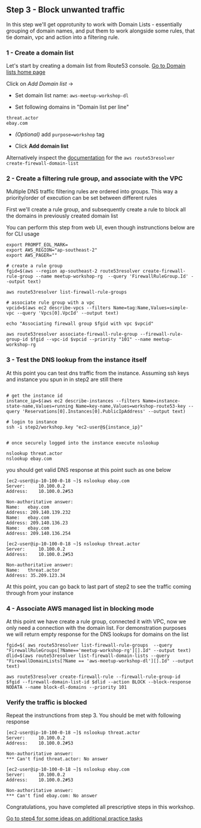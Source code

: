 ## Step 3 - Block unwanted traffic

In this step we'll get opprotunity to work with Domain Lists - essentially grouping 
of domain names, and put them to work alongside some rules, that tie domain, 
vpc and action into a filtering rule.

### 1 - Create a domain list

Let's start by creating a domain list from Route53 console.
[Go to Domain lists home page](https://ap-southeast-2.console.aws.amazon.com/route53resolverdnsfirewall/home?region=ap-southeast-2#/domainlist/)

Click on *Add Domain list* -> 

- Set domain list name: `aws-meetup-workshop-dl` 

- Set following domains in "Domain list per line"

```
threat.actor
ebay.com
```

- *(Optional)* add `purpose=workshop` tag

- Click **Add domain list**

Alternatively inspect the [documentation](https://awscli.amazonaws.com/v2/documentation/api/latest/reference/route53resolver/create-firewall-domain-list.html) for the 
`aws route53resolver create-firewall-domain-list` 

### 2 - Create a filtering rule group, and associate with the VPC

Multiple DNS traffic filtering rules are ordered into groups. 
This way a priority/order of execution can be set between different rules

First we'll create a rule group, and subsequently create a rule
to block all the domains in previously created domain list

You can perform this step from web UI, even though instrunctions below 
are for CLI usage

```
export PROMPT_EOL_MARK=
export AWS_REGION="ap-southeast-2"
export AWS_PAGER=""

# create a rule group
fgid=$(aws --region ap-southeast-2 route53resolver create-firewall-rule-group --name meetup-workshop-rg  --query 'FirewallRuleGroup.Id' --output text)

aws route53resolver list-firewall-rule-groups 

# associate rule group with a vpc
vpcid=$(aws ec2 describe-vpcs --filters Name=tag:Name,Values=simple-vpc --query 'Vpcs[0].VpcId' --output text)

echo "Associating firewall group $fgid with vpc $vpcid"

aws route53resolver associate-firewall-rule-group --firewall-rule-group-id $fgid --vpc-id $vpcid --priority "101" --name meetup-workshop-rg
```

### 3 - Test the DNS lookup from the instance itself

At this point you can test dns traffic from the instance. 
Assuming ssh keys and instance you spun in in step2 are still there


```

# get the instance id
instance_ip=$(aws ec2 describe-instances --filters Name=instance-state-name,Values=running Name=key-name,Values=workshop-route53-key --query 'Reservations[0].Instances[0].PublicIpAddress' --output text)

# login to instance
ssh -i step2/workshop.key "ec2-user@${instance_ip}" 


# once securely logged into the instance execute nslookup

nslookup threat.actor
nslookup ebay.com
```

you should get valid DNS response at this point such as one below
```
[ec2-user@ip-10-100-0-18 ~]$ nslookup ebay.com
Server:		10.100.0.2
Address:	10.100.0.2#53

Non-authoritative answer:
Name:	ebay.com
Address: 209.140.139.232
Name:	ebay.com
Address: 209.140.136.23
Name:	ebay.com
Address: 209.140.136.254

[ec2-user@ip-10-100-0-18 ~]$ nslookup threat.actor
Server:		10.100.0.2
Address:	10.100.0.2#53

Non-authoritative answer:
Name:	threat.actor
Address: 35.209.123.34

```

At this point, you can go back to last part of step2 to see the
traffic coming through from your instance

### 4 - Associate AWS managed list in blocking mode

At this point we have create a rule group, connected it with VPC, now we only need 
a connection with the domain list. For demonstration purposes we will return empty 
response for the DNS lookups for domains on the list

```
fgid=$( aws route53resolver list-firewall-rule-groups  --query "FirewallRuleGroups[?Name=='meetup-workshop-rg'][].Id" --output text)
dlid=$(aws route53resolver list-firewall-domain-lists --query "FirewallDomainLists[?Name == 'aws-meetup-workshop-dl'][].Id" --output text)

aws route53resolver create-firewall-rule --firewall-rule-group-id $fgid --firewall-domain-list-id $dlid --action BLOCK --block-response NODATA --name block-dl-domains --priority 101

```

### Verify the traffic is blocked

Repeat the instrunctions from step 3. You should be met with following 
response 

```
[ec2-user@ip-10-100-0-18 ~]$ nslookup threat.actor
Server:		10.100.0.2
Address:	10.100.0.2#53

Non-authoritative answer:
*** Can't find threat.actor: No answer

[ec2-user@ip-10-100-0-18 ~]$ nslookup ebay.com
Server:		10.100.0.2
Address:	10.100.0.2#53

Non-authoritative answer:
*** Can't find ebay.com: No answer
```


Congratulations, you have completed all prescriptive steps 
in this workshop. 

[Go to step4 for some ideas on additional practice tasks](../step4/README.md)